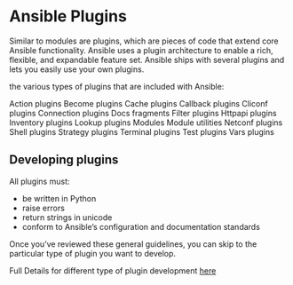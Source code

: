 # Ansible Plugins

Similar to modules are plugins, which are pieces of code that extend core Ansible functionality. Ansible uses a plugin architecture to enable a rich, flexible, and expandable feature set. Ansible ships with several plugins and lets you easily use your own plugins.

the various types of plugins that are included with Ansible:

Action plugins
Become plugins
Cache plugins
Callback plugins
Cliconf plugins
Connection plugins
Docs fragments
Filter plugins
Httpapi plugins
Inventory plugins
Lookup plugins
Modules
Module utilities
Netconf plugins
Shell plugins
Strategy plugins
Terminal plugins
Test plugins
Vars plugins

## Developing plugins

All plugins must:

- be written in Python
- raise errors
- return strings in unicode
- conform to Ansible’s configuration and documentation standards

Once you’ve reviewed these general guidelines, you can skip to the particular type of plugin you want to develop.

Full Details for different type of plugin development [here](https://docs.ansible.com/ansible/latest/dev_guide/developing_plugins.html)
